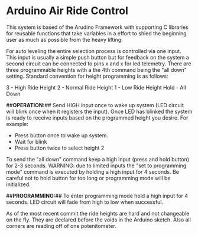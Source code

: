 Arduino Air Ride Control
=========

This system is based of the Arudino Framework with supporting C libraries for reusable functions that take variables in a effort to shied the beginning user as much as possible from the heavy lifting.

For auto leveling the entire selection process is controlled via one input. This input is usually a simple push button but for feedback on the system a second circuit can be connected to pins x and x for led telemetry. There are three programmable heights with a the 4th command being the "all down" setting. Standard convention for height programming is as follows:

3 - High Ride Height
2 - Normal Ride Height
1 - Low Ride Height
Hold - All Down

##**OPERATION:**##
Send HIGH input once to wake up system (LED circuit will blink once when it registers the input). Once LED has blinked the system is ready to receive inputs based on the programmed height you desire. For example:
- Press button once to wake up system.
- Wait for blink
- Press button twice to select height 2

To send the "all down" command keep a high input (press and hold button) for 2-3 seconds. WARNING: due to limited inputs the "set to programming mode" command is executed by holding a high input for 4 seconds. Be careful not to hold button for too long or programming mode will be initialized.

##**PROGRAMMING:**##
To enter programming mode hold a high input for 4 seconds. LED circuit will fade from high to low when successful.

As of the most recent commit the ride heights are hard and not changeable on the fly. They are declared before the voids in the Arduino sketch. Also all corners are reading off of one potenitometer.
